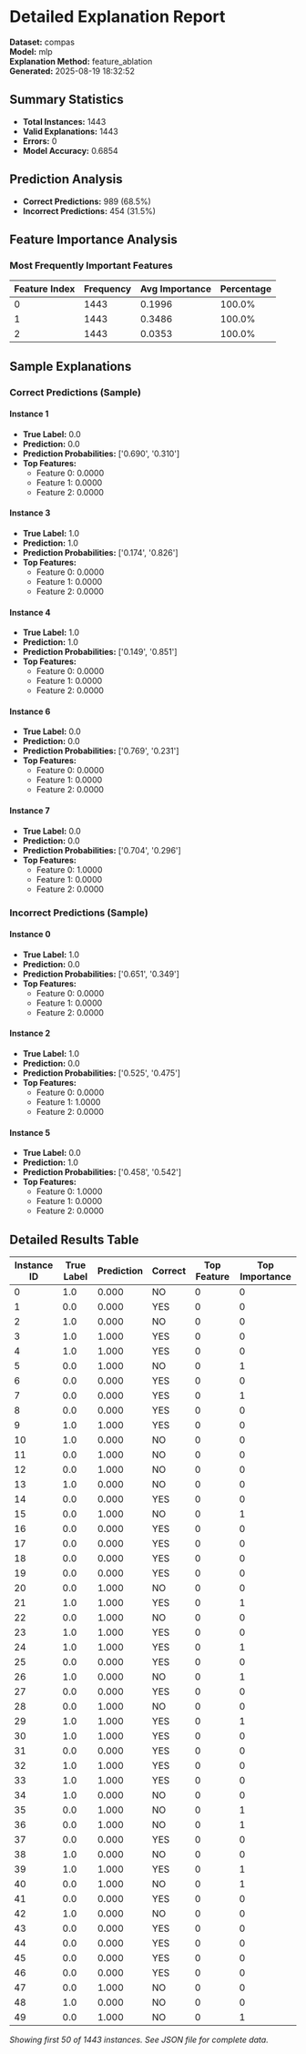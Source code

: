 # Detailed Explanation Report

**Dataset:** compas  
**Model:** mlp  
**Explanation Method:** feature_ablation  
**Generated:** 2025-08-19 18:32:52  

## Summary Statistics

- **Total Instances:** 1443
- **Valid Explanations:** 1443
- **Errors:** 0
- **Model Accuracy:** 0.6854

## Prediction Analysis

- **Correct Predictions:** 989 (68.5%)
- **Incorrect Predictions:** 454 (31.5%)

## Feature Importance Analysis

### Most Frequently Important Features

| Feature Index | Frequency | Avg Importance | Percentage |
|---------------|-----------|----------------|------------|
| 0 | 1443 | 0.1996 | 100.0% |
| 1 | 1443 | 0.3486 | 100.0% |
| 2 | 1443 | 0.0353 | 100.0% |

## Sample Explanations

### Correct Predictions (Sample)

#### Instance 1

- **True Label:** 0.0
- **Prediction:** 0.0
- **Prediction Probabilities:** ['0.690', '0.310']
- **Top Features:**
  - Feature 0: 0.0000
  - Feature 1: 0.0000
  - Feature 2: 0.0000

#### Instance 3

- **True Label:** 1.0
- **Prediction:** 1.0
- **Prediction Probabilities:** ['0.174', '0.826']
- **Top Features:**
  - Feature 0: 0.0000
  - Feature 1: 0.0000
  - Feature 2: 0.0000

#### Instance 4

- **True Label:** 1.0
- **Prediction:** 1.0
- **Prediction Probabilities:** ['0.149', '0.851']
- **Top Features:**
  - Feature 0: 0.0000
  - Feature 1: 0.0000
  - Feature 2: 0.0000

#### Instance 6

- **True Label:** 0.0
- **Prediction:** 0.0
- **Prediction Probabilities:** ['0.769', '0.231']
- **Top Features:**
  - Feature 0: 0.0000
  - Feature 1: 0.0000
  - Feature 2: 0.0000

#### Instance 7

- **True Label:** 0.0
- **Prediction:** 0.0
- **Prediction Probabilities:** ['0.704', '0.296']
- **Top Features:**
  - Feature 0: 1.0000
  - Feature 1: 0.0000
  - Feature 2: 0.0000

### Incorrect Predictions (Sample)

#### Instance 0

- **True Label:** 1.0
- **Prediction:** 0.0
- **Prediction Probabilities:** ['0.651', '0.349']
- **Top Features:**
  - Feature 0: 0.0000
  - Feature 1: 0.0000
  - Feature 2: 0.0000

#### Instance 2

- **True Label:** 1.0
- **Prediction:** 0.0
- **Prediction Probabilities:** ['0.525', '0.475']
- **Top Features:**
  - Feature 0: 0.0000
  - Feature 1: 1.0000
  - Feature 2: 0.0000

#### Instance 5

- **True Label:** 0.0
- **Prediction:** 1.0
- **Prediction Probabilities:** ['0.458', '0.542']
- **Top Features:**
  - Feature 0: 1.0000
  - Feature 1: 0.0000
  - Feature 2: 0.0000

## Detailed Results Table

| Instance ID | True Label | Prediction | Correct | Top Feature | Top Importance |
|-------------|------------|------------|---------|-------------|----------------|
| 0 | 1.0 | 0.000 | NO | 0 | 0 |
| 1 | 0.0 | 0.000 | YES | 0 | 0 |
| 2 | 1.0 | 0.000 | NO | 0 | 0 |
| 3 | 1.0 | 1.000 | YES | 0 | 0 |
| 4 | 1.0 | 1.000 | YES | 0 | 0 |
| 5 | 0.0 | 1.000 | NO | 0 | 1 |
| 6 | 0.0 | 0.000 | YES | 0 | 0 |
| 7 | 0.0 | 0.000 | YES | 0 | 1 |
| 8 | 0.0 | 0.000 | YES | 0 | 0 |
| 9 | 1.0 | 1.000 | YES | 0 | 0 |
| 10 | 1.0 | 0.000 | NO | 0 | 0 |
| 11 | 0.0 | 1.000 | NO | 0 | 0 |
| 12 | 0.0 | 1.000 | NO | 0 | 0 |
| 13 | 1.0 | 0.000 | NO | 0 | 0 |
| 14 | 0.0 | 0.000 | YES | 0 | 0 |
| 15 | 0.0 | 1.000 | NO | 0 | 1 |
| 16 | 0.0 | 0.000 | YES | 0 | 0 |
| 17 | 0.0 | 0.000 | YES | 0 | 0 |
| 18 | 0.0 | 0.000 | YES | 0 | 0 |
| 19 | 0.0 | 0.000 | YES | 0 | 0 |
| 20 | 0.0 | 1.000 | NO | 0 | 0 |
| 21 | 1.0 | 1.000 | YES | 0 | 1 |
| 22 | 0.0 | 1.000 | NO | 0 | 0 |
| 23 | 1.0 | 1.000 | YES | 0 | 0 |
| 24 | 1.0 | 1.000 | YES | 0 | 1 |
| 25 | 0.0 | 0.000 | YES | 0 | 0 |
| 26 | 1.0 | 0.000 | NO | 0 | 1 |
| 27 | 0.0 | 0.000 | YES | 0 | 0 |
| 28 | 0.0 | 1.000 | NO | 0 | 0 |
| 29 | 1.0 | 1.000 | YES | 0 | 1 |
| 30 | 1.0 | 1.000 | YES | 0 | 0 |
| 31 | 0.0 | 0.000 | YES | 0 | 0 |
| 32 | 1.0 | 1.000 | YES | 0 | 0 |
| 33 | 1.0 | 1.000 | YES | 0 | 0 |
| 34 | 1.0 | 0.000 | NO | 0 | 0 |
| 35 | 0.0 | 1.000 | NO | 0 | 1 |
| 36 | 0.0 | 1.000 | NO | 0 | 1 |
| 37 | 0.0 | 0.000 | YES | 0 | 0 |
| 38 | 1.0 | 0.000 | NO | 0 | 0 |
| 39 | 1.0 | 1.000 | YES | 0 | 1 |
| 40 | 0.0 | 1.000 | NO | 0 | 1 |
| 41 | 0.0 | 0.000 | YES | 0 | 0 |
| 42 | 1.0 | 0.000 | NO | 0 | 0 |
| 43 | 0.0 | 0.000 | YES | 0 | 0 |
| 44 | 0.0 | 0.000 | YES | 0 | 0 |
| 45 | 0.0 | 0.000 | YES | 0 | 0 |
| 46 | 0.0 | 0.000 | YES | 0 | 0 |
| 47 | 0.0 | 1.000 | NO | 0 | 0 |
| 48 | 1.0 | 0.000 | NO | 0 | 0 |
| 49 | 0.0 | 1.000 | NO | 0 | 1 |

*Showing first 50 of 1443 instances. See JSON file for complete data.*
